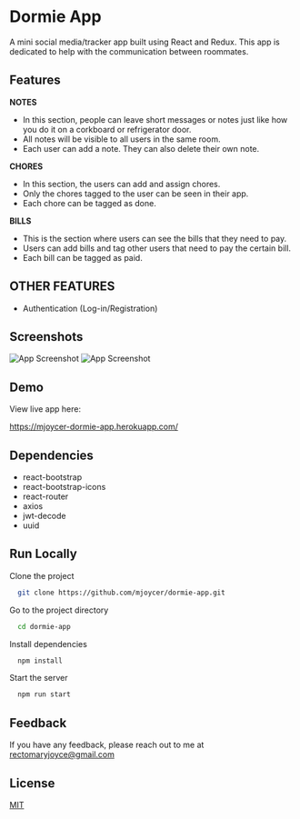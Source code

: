 
# Dormie App
A mini social media/tracker app built using 
React and Redux. This app is dedicated to help with
the communication between roommates. 
## Features

 **NOTES**
- In this section, people can leave short messages or notes just like how you do it on a corkboard or refrigerator door.
- All notes will be visible to all users in the same room.
- Each user can add a note. They can also delete their own note.

**CHORES**
 - In this section, the users can add and assign chores.
 - Only the chores tagged to the user can be seen in their app.
 - Each chore can be tagged as done.

**BILLS**
 - This is the section where users can see the bills that they need to pay.
 - Users can add bills and tag other users that need to pay the certain bill.
 - Each bill can be tagged as paid.

 OTHER FEATURES 
   --

- Authentication (Log-in/Registration)




## Screenshots

![App Screenshot](https://i.postimg.cc/yNrj1W4z/D7-ED23-CE-AD32-492-C-BCC4-6557-DAF42837.jpg)
![App Screenshot](https://i.postimg.cc/3RVtBNnZ/AD3131-DE-6-D91-4979-8-F9-A-753-CBAC62219.jpg)



## Demo

View live app here: 

https://mjoycer-dormie-app.herokuapp.com/

## Dependencies
- react-bootstrap
- react-bootstrap-icons
- react-router
- axios
- jwt-decode
- uuid

## Run Locally

Clone the project

```bash
  git clone https://github.com/mjoycer/dormie-app.git
```

Go to the project directory

```bash
  cd dormie-app
```

Install dependencies

```bash
  npm install
```

Start the server

```bash
  npm run start
```
## Feedback

If you have any feedback, please reach out to me at rectomaryjoyce@gmail.com


## License

[MIT](https://choosealicense.com/licenses/mit/)

